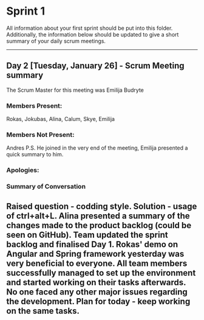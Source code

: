 # Sprint 1

All information about your first sprint should be put into this folder. Additionally, the information below should be updated to give a short summary of your daily scrum meetings.

---

## Day 2 [Tuesday, January 26] - Scrum Meeting summary
The Scrum Master for this meeting was Emilija Budryte

### Members Present:
Rokas, Jokubas, Alina, Calum, Skye, Emilija

### Members Not Present:
Andres 
P.S. He joined in the very end of the meeting, Emilija presented a quick summary to him.

### Apologies:


### Summary of Conversation
Raised question - codding style. Solution - usage of ctrl+alt+L.
Alina presented a summary of the changes made to the product backlog (could be seen on GitHub). Team updated the sprint backlog and finalised Day 1.
Rokas' demo on Angular and Spring framework yesterday was very beneficial to everyone. All team members successfully managed to set up the environment and started working on their tasks afterwards. 
No one faced any other major issues regarding the development. Plan for today - keep working on the same tasks.
---
